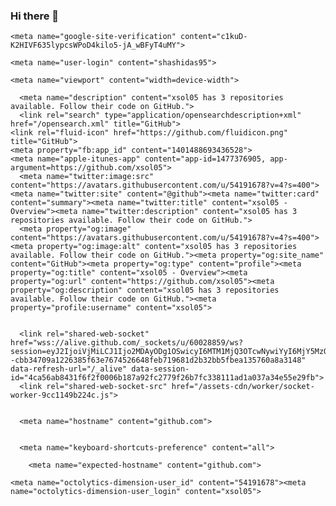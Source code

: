 ### Hi there 👋

<!--
**shashidas95/shashidas95** is a ✨ _special_ ✨ repository because its `README.md` (this file) appears on your GitHub profile.

Here are some ideas to get you started:

- 🔭 I’m currently working on ...
- 🌱 I’m currently learning ...
- 👯 I’m looking to collaborate on ...
- 🤔 I’m looking for help with ...
- 💬 Ask me about ...
- 📫 How to reach me: ...
- 😄 Pronouns: ...
- ⚡ Fun fact: ...
-->
<head><style type="text/css">.turbo-progress-bar {
  position: fixed;
  display: block;
  top: 0;
  left: 0;
  height: 3px;
  background: #0076ff;
  z-index: 2147483647;
  transition:
    width 300ms ease-out,
    opacity 150ms 150ms ease-in;
  transform: translate3d(0, 0, 0);
}
</style>
    <meta charset="utf-8">
  <link rel="dns-prefetch" href="https://github.githubassets.com">
  <link rel="dns-prefetch" href="https://avatars.githubusercontent.com">
  <link rel="dns-prefetch" href="https://github-cloud.s3.amazonaws.com">
  <link rel="dns-prefetch" href="https://user-images.githubusercontent.com/">
  <link rel="preconnect" href="https://github.githubassets.com" crossorigin="">
  <link rel="preconnect" href="https://avatars.githubusercontent.com">

  

  <link crossorigin="anonymous" media="all" rel="stylesheet" href="https://github.githubassets.com/assets/light_v2-80297421f4a6.css"><link crossorigin="anonymous" media="all" rel="stylesheet" href="https://github.githubassets.com/assets/dark_v2-a0c8b33eee96.css"><link data-color-theme="dark_dimmed" crossorigin="anonymous" media="all" rel="stylesheet" data-href="https://github.githubassets.com/assets/dark_dimmed_v2-91b01ba028c9.css"><link data-color-theme="dark_high_contrast" crossorigin="anonymous" media="all" rel="stylesheet" data-href="https://github.githubassets.com/assets/dark_high_contrast_v2-f6bf299224b6.css"><link data-color-theme="dark_colorblind" crossorigin="anonymous" media="all" rel="stylesheet" data-href="https://github.githubassets.com/assets/dark_colorblind_v2-5ba3e033c94c.css"><link data-color-theme="light_colorblind" crossorigin="anonymous" media="all" rel="stylesheet" data-href="https://github.githubassets.com/assets/light_colorblind_v2-7829334952bc.css"><link data-color-theme="light_high_contrast" crossorigin="anonymous" media="all" rel="stylesheet" data-href="https://github.githubassets.com/assets/light_high_contrast_v2-8a8b0a261830.css"><link data-color-theme="light_tritanopia" crossorigin="anonymous" media="all" rel="stylesheet" data-href="https://github.githubassets.com/assets/light_tritanopia_v2-9243bf357cee.css"><link data-color-theme="dark_tritanopia" crossorigin="anonymous" media="all" rel="stylesheet" data-href="https://github.githubassets.com/assets/dark_tritanopia_v2-0639af5a2e4b.css">
    <link crossorigin="anonymous" media="all" rel="stylesheet" href="https://github.githubassets.com/assets/primer-primitives-0b5bee5c70e9.css">
    <link crossorigin="anonymous" media="all" rel="stylesheet" href="https://github.githubassets.com/assets/primer-44fa1513ddd0.css">
    <link crossorigin="anonymous" media="all" rel="stylesheet" href="https://github.githubassets.com/assets/global-7a5e80eb7443.css">
    <link crossorigin="anonymous" media="all" rel="stylesheet" href="https://github.githubassets.com/assets/github-07f750db5d7c.css">
  <link crossorigin="anonymous" media="all" rel="stylesheet" href="https://github.githubassets.com/assets/profile-7060b040e181.css">
<link crossorigin="anonymous" media="all" rel="stylesheet" href="https://github.githubassets.com/assets/insights-3d1a28b3f7da.css">

  


  <script type="application/json" id="client-env">{"locale":"en","featureFlags":["code_vulnerability_scanning","copilot_conversational_ux_history_refs","copilot_smell_icebreaker_ux","copilot_implicit_context","failbot_handle_non_errors","geojson_azure_maps","image_metric_tracking","marketing_forms_api_integration_contact_request","marketing_pages_search_explore_provider","repository_suggester_elastic_search","turbo_experiment_risky","sample_network_conn_type","no_character_key_shortcuts_in_inputs","react_start_transition_for_navigations","custom_inp","remove_child_patch"]}</script>
<script crossorigin="anonymous" defer="defer" type="application/javascript" src="https://github.githubassets.com/assets/wp-runtime-aa20355e455a.js"></script>
<script crossorigin="anonymous" defer="defer" type="application/javascript" src="https://github.githubassets.com/assets/vendors-node_modules_dompurify_dist_purify_js-6890e890956f.js"></script>
<script crossorigin="anonymous" defer="defer" type="application/javascript" src="https://github.githubassets.com/assets/vendors-node_modules_oddbird_popover-polyfill_dist_popover_js-7bd350d761f4.js"></script>
<script crossorigin="anonymous" defer="defer" type="application/javascript" src="https://github.githubassets.com/assets/vendors-node_modules_smoothscroll-polyfill_dist_smoothscroll_js-node_modules_stacktrace-parse-a448e4-bb5415637fe0.js"></script>
<script crossorigin="anonymous" defer="defer" type="application/javascript" src="https://github.githubassets.com/assets/environment-69a406071332.js"></script>
<script crossorigin="anonymous" defer="defer" type="application/javascript" src="https://github.githubassets.com/assets/vendors-node_modules_github_selector-observer_dist_index_esm_js-9f960d9b217c.js"></script>
<script crossorigin="anonymous" defer="defer" type="application/javascript" src="https://github.githubassets.com/assets/vendors-node_modules_primer_behaviors_dist_esm_focus-zone_js-086f7a27bac0.js"></script>
<script crossorigin="anonymous" defer="defer" type="application/javascript" src="https://github.githubassets.com/assets/vendors-node_modules_github_relative-time-element_dist_index_js-c76945c5961a.js"></script>
<script crossorigin="anonymous" defer="defer" type="application/javascript" src="https://github.githubassets.com/assets/vendors-node_modules_github_combobox-nav_dist_index_js-node_modules_github_markdown-toolbar-e-820fc0-bc8f02b96749.js"></script>
<script crossorigin="anonymous" defer="defer" type="application/javascript" src="https://github.githubassets.com/assets/vendors-node_modules_github_auto-complete-element_dist_index_js-node_modules_github_catalyst_-392fe4-eed5a942c35c.js"></script>
<script crossorigin="anonymous" defer="defer" type="application/javascript" src="https://github.githubassets.com/assets/vendors-node_modules_github_text-expander-element_dist_index_js-8a621df59e80.js"></script>
<script crossorigin="anonymous" defer="defer" type="application/javascript" src="https://github.githubassets.com/assets/vendors-node_modules_github_filter-input-element_dist_index_js-node_modules_github_remote-inp-b7d8f4-7dc906febe69.js"></script>
<script crossorigin="anonymous" defer="defer" type="application/javascript" src="https://github.githubassets.com/assets/vendors-node_modules_delegated-events_dist_index_js-node_modules_stacktrace-parser_dist_stack-8585c6-7dc8343022ba.js"></script>
<script crossorigin="anonymous" defer="defer" type="application/javascript" src="https://github.githubassets.com/assets/vendors-node_modules_github_file-attachment-element_dist_index_js-node_modules_primer_view-co-3959a9-134c7fee9431.js"></script>
<script crossorigin="anonymous" defer="defer" type="application/javascript" src="https://github.githubassets.com/assets/github-elements-14a1f6104f4b.js"></script>
<script crossorigin="anonymous" defer="defer" type="application/javascript" src="https://github.githubassets.com/assets/element-registry-bc0cdffd46db.js"></script>
<script crossorigin="anonymous" defer="defer" type="application/javascript" src="https://github.githubassets.com/assets/vendors-node_modules_github_mini-throttle_dist_index_js-node_modules_stacktrace-parser_dist_s-1acb1c-a745699a1cfa.js"></script>
<script crossorigin="anonymous" defer="defer" type="application/javascript" src="https://github.githubassets.com/assets/vendors-node_modules_lit-html_lit-html_js-5b376145beff.js"></script>
<script crossorigin="anonymous" defer="defer" type="application/javascript" src="https://github.githubassets.com/assets/vendors-node_modules_morphdom_dist_morphdom-esm_js-node_modules_github_memoize_dist_esm_index_js-05801f7ca718.js"></script>
<script crossorigin="anonymous" defer="defer" type="application/javascript" src="https://github.githubassets.com/assets/vendors-node_modules_github_turbo_dist_turbo_es2017-esm_js-c91f4ad18b62.js"></script>
<script crossorigin="anonymous" defer="defer" type="application/javascript" src="https://github.githubassets.com/assets/vendors-node_modules_github_remote-form_dist_index_js-node_modules_delegated-events_dist_inde-893f9f-8413f2cd68c5.js"></script>
<script crossorigin="anonymous" defer="defer" type="application/javascript" src="https://github.githubassets.com/assets/vendors-node_modules_scroll-anchoring_dist_scroll-anchoring_esm_js-node_modules_github_hotkey-1a1d91-49c03ceb2f0c.js"></script>
<script crossorigin="anonymous" defer="defer" type="application/javascript" src="https://github.githubassets.com/assets/vendors-node_modules_color-convert_index_js-72c9fbde5ad4.js"></script>
<script crossorigin="anonymous" defer="defer" type="application/javascript" src="https://github.githubassets.com/assets/vendors-node_modules_primer_behaviors_dist_esm_dimensions_js-node_modules_github_jtml_lib_index_js-95b84ee6bc34.js"></script>
<script crossorigin="anonymous" defer="defer" type="application/javascript" src="https://github.githubassets.com/assets/vendors-node_modules_github_quote-selection_dist_index_js-node_modules_github_session-resume_-84957b-7b4e472db160.js"></script>
<script crossorigin="anonymous" defer="defer" type="application/javascript" src="https://github.githubassets.com/assets/ui_packages_jtml-shimmed_jtml-shimmed_ts-ui_packages_safe-storage_safe-storage_ts-19f49df05d21.js"></script>
<script crossorigin="anonymous" defer="defer" type="application/javascript" src="https://github.githubassets.com/assets/app_assets_modules_github_updatable-content_ts-ui_packages_hydro-analytics_hydro-analytics_ts-82813f-fb8253d1c2f5.js"></script>
<script crossorigin="anonymous" defer="defer" type="application/javascript" src="https://github.githubassets.com/assets/app_assets_modules_github_behaviors_task-list_ts-app_assets_modules_github_onfocus_ts-app_ass-421cec-9de4213015af.js"></script>
<script crossorigin="anonymous" defer="defer" type="application/javascript" src="https://github.githubassets.com/assets/app_assets_modules_github_sticky-scroll-into-view_ts-94209c43e6af.js"></script>
<script crossorigin="anonymous" defer="defer" type="application/javascript" src="https://github.githubassets.com/assets/app_assets_modules_github_behaviors_ajax-error_ts-app_assets_modules_github_behaviors_include-2e2258-05fd80a7ea89.js"></script>
<script crossorigin="anonymous" defer="defer" type="application/javascript" src="https://github.githubassets.com/assets/app_assets_modules_github_behaviors_commenting_edit_ts-app_assets_modules_github_behaviors_ht-83c235-9285faa0e011.js"></script>
<script crossorigin="anonymous" defer="defer" type="application/javascript" src="https://github.githubassets.com/assets/behaviors-d5ede9be994f.js"></script>
<script crossorigin="anonymous" defer="defer" type="application/javascript" src="https://github.githubassets.com/assets/vendors-node_modules_delegated-events_dist_index_js-node_modules_github_catalyst_lib_index_js-06ff531-2ea61fcc9a71.js"></script>
<script crossorigin="anonymous" defer="defer" type="application/javascript" src="https://github.githubassets.com/assets/notifications-global-6d6db5144cc3.js"></script>
<script crossorigin="anonymous" defer="defer" type="application/javascript" src="https://github.githubassets.com/assets/vendors-node_modules_github_remote-form_dist_index_js-node_modules_primer_behaviors_dist_esm_-7fa5af-c48646165c3c.js"></script>
<script crossorigin="anonymous" defer="defer" type="application/javascript" src="https://github.githubassets.com/assets/app_assets_modules_github_profile_pinned-item-reordering_ts-ui_packages_fetch-utils_fetch-uti-198397-af43f7d9c95e.js"></script>
<script crossorigin="anonymous" defer="defer" type="application/javascript" src="https://github.githubassets.com/assets/profile-3af230592238.js"></script>
  

  <title>xsol05 (Magdeline Huang)</title>



  <meta name="route-pattern" content="/:user_id(.:format)" data-turbo-transient="">
  <meta name="route-controller" content="profiles" data-turbo-transient="">
  <meta name="route-action" content="show" data-turbo-transient="">

    
  <meta name="current-catalog-service-hash" content="4a1c50a83cf6cc4b55b6b9c53e553e3f847c876b87fb333f71f5d05db8f1a7db">


  <meta name="request-id" content="C74D:248583:40C107:464D3E:6618A459" data-turbo-transient="true"><meta name="html-safe-nonce" content="0a6b277c021f8c68d95a6f260d7c3f521853fee2334f33bc2bcb7f1991dc6ce5" data-turbo-transient="true"><meta name="visitor-payload" content="eyJyZWZlcnJlciI6Imh0dHBzOi8vd3d3LnlvdXR1YmUuY29tLyIsInJlcXVlc3RfaWQiOiJDNzREOjI0ODU4Mzo0MEMxMDc6NDY0RDNFOjY2MThBNDU5IiwidmlzaXRvcl9pZCI6IjY3NTMxMTA0OTE0NjEyNzg1NTgiLCJyZWdpb25fZWRnZSI6InNvdXRoZWFzdGFzaWEiLCJyZWdpb25fcmVuZGVyIjoiaWFkIn0=" data-turbo-transient="true"><meta name="visitor-hmac" content="a8d5b50c1dceec43a1cdf18aa0995316be99f2f2a12154094d5e83fc56d33063" data-turbo-transient="true">




  <meta name="github-keyboard-shortcuts" content="copilot" data-turbo-transient="true">
  

  <meta name="selected-link" value="overview" data-turbo-transient="">
  <link rel="assets" href="https://github.githubassets.com/">

    <meta name="google-site-verification" content="c1kuD-K2HIVF635lypcsWPoD4kilo5-jA_wBFyT4uMY">
  <meta name="google-site-verification" content="KT5gs8h0wvaagLKAVWq8bbeNwnZZK1r1XQysX3xurLU">
  <meta name="google-site-verification" content="ZzhVyEFwb7w3e0-uOTltm8Jsck2F5StVihD0exw2fsA">
  <meta name="google-site-verification" content="GXs5KoUUkNCoaAZn7wPN-t01Pywp9M3sEjnt_3_ZWPc">
  <meta name="google-site-verification" content="Apib7-x98H0j5cPqHWwSMm6dNU4GmODRoqxLiDzdx9I">

<meta name="octolytics-url" content="https://collector.github.com/github/collect"><meta name="octolytics-actor-id" content="60028859"><meta name="octolytics-actor-login" content="shashidas95"><meta name="octolytics-actor-hash" content="508418bb136d69dbf154362e987d1c86c78ff07af59a3dba6d2d506e213131d3">

  <meta name="analytics-location" content="/<user-name>" data-turbo-transient="true">

  





    <meta name="user-login" content="shashidas95">

  <link rel="sudo-modal" href="/sessions/sudo_modal">

    <meta name="viewport" content="width=device-width">
    
      <meta name="description" content="xsol05 has 3 repositories available. Follow their code on GitHub.">
      <link rel="search" type="application/opensearchdescription+xml" href="/opensearch.xml" title="GitHub">
    <link rel="fluid-icon" href="https://github.com/fluidicon.png" title="GitHub">
    <meta property="fb:app_id" content="1401488693436528">
    <meta name="apple-itunes-app" content="app-id=1477376905, app-argument=https://github.com/xsol05">
      <meta name="twitter:image:src" content="https://avatars.githubusercontent.com/u/54191678?v=4?s=400"><meta name="twitter:site" content="@github"><meta name="twitter:card" content="summary"><meta name="twitter:title" content="xsol05 - Overview"><meta name="twitter:description" content="xsol05 has 3 repositories available. Follow their code on GitHub.">
      <meta property="og:image" content="https://avatars.githubusercontent.com/u/54191678?v=4?s=400"><meta property="og:image:alt" content="xsol05 has 3 repositories available. Follow their code on GitHub."><meta property="og:site_name" content="GitHub"><meta property="og:type" content="profile"><meta property="og:title" content="xsol05 - Overview"><meta property="og:url" content="https://github.com/xsol05"><meta property="og:description" content="xsol05 has 3 repositories available. Follow their code on GitHub."><meta property="profile:username" content="xsol05">
      

      <link rel="shared-web-socket" href="wss://alive.github.com/_sockets/u/60028859/ws?session=eyJ2IjoiVjMiLCJ1Ijo2MDAyODg1OSwicyI6MTM1MjQ3OTcwNywiYyI6MjY5MzQ0MTkwLCJ0IjoxNzEyODkwOTY5fQ==--cbb34709a1226385f63e7674526648feb719681d2b32bb5fbea135760a8a3148" data-refresh-url="/_alive" data-session-id="4ca56ab8431f6f2f0006b187a92fc2779f26b7fc338111ad1a037a34e55e29fb">
      <link rel="shared-web-socket-src" href="/assets-cdn/worker/socket-worker-9cc1149b224c.js">


      <meta name="hostname" content="github.com">


      <meta name="keyboard-shortcuts-preference" content="all">

        <meta name="expected-hostname" content="github.com">


  <meta http-equiv="x-pjax-version" content="8d26a49cc914d6926bbb75db47d7de905177f7ee0457d28d6f319c9f25b4d0c6" data-turbo-track="reload">
  <meta http-equiv="x-pjax-csp-version" content="f226bf37af9c33162063db3eb018fed7f088f86d0a20ca54c013fda96c7f2e05" data-turbo-track="reload">
  <meta http-equiv="x-pjax-css-version" content="a7dca2c74324ba5eb1dfd20064b6873d31ef8a5cb55b7033a584b345d7ca8c16" data-turbo-track="reload">
  <meta http-equiv="x-pjax-js-version" content="1313feba78348bbbd54cf3a8b0f5e79de6a958bd50d89389e5dfb54550cc43a2" data-turbo-track="reload">

  <meta name="turbo-cache-control" content="no-preview" data-turbo-transient="">

    <meta name="octolytics-dimension-user_id" content="54191678"><meta name="octolytics-dimension-user_login" content="xsol05">


  <meta name="turbo-body-classes" content="logged-in env-production page-responsive page-profile">


  <meta name="browser-stats-url" content="https://api.github.com/_private/browser/stats">

  <meta name="browser-errors-url" content="https://api.github.com/_private/browser/errors">

  <link rel="mask-icon" href="https://github.githubassets.com/assets/pinned-octocat-093da3e6fa40.svg" color="#000000">
  <link rel="alternate icon" class="js-site-favicon" type="image/png" href="https://github.githubassets.com/favicons/favicon.png">
  <link rel="icon" class="js-site-favicon" type="image/svg+xml" href="https://github.githubassets.com/favicons/favicon.svg">

<meta name="theme-color" content="#1e2327">
<meta name="color-scheme" content="light dark">


  <link rel="manifest" href="/manifest.json" crossorigin="use-credentials">

  <style id="ms-consent-banner-main-styles">.w8hcgFksdo30C8w-bygqu{color:#000}.ydkKdaztSS0AeHWIeIHsQ a{color:#0067B8}.erL690_8JwUW-R4bJRcfl{background-color:#EBEBEB;border:none;color:#000}.erL690_8JwUW-R4bJRcfl:enabled:hover{color:#000;background-color:#DBDBDB;box-shadow:0px 4px 10px rgba(0,0,0,0.25);border:none}.erL690_8JwUW-R4bJRcfl:enabled:focus{background-color:#DBDBDB;box-shadow:0px 4px 10px rgba(0,0,0,0.25);border:2px solid #000}.erL690_8JwUW-R4bJRcfl:disabled{opacity:1;color:rgba(0,0,0,0.2);background-color:rgba(0,0,0,0.2);border:none}._1zNQOqxpBFSokeCLGi_hGr{border:none;background-color:#0067B8;color:#fff}._1zNQOqxpBFSokeCLGi_hGr:enabled:hover{color:#fff;background-color:#0067B8;box-shadow:0px 4px 10px rgba(0,0,0,0.25);border:none}._1zNQOqxpBFSokeCLGi_hGr:enabled:focus{background-color:#0067B8;box-shadow:0px 4px 10px rgba(0,0,0,0.25);border:2px solid #000}._1zNQOqxpBFSokeCLGi_hGr:disabled{opacity:1;color:rgba(0,0,0,0.2);background-color:rgba(0,120,215,0.2);border:none}._23tra1HsiiP6cT-Cka-ycB{position:relative;display:flex;z-index:9999;width:100%;background-color:#F2F2F2;justify-content:space-between;text-align:left}div[dir="rtl"]._23tra1HsiiP6cT-Cka-ycB{text-align:right}._1Upc2NjY8AlDn177YoVj0y{margin:0;padding-left:5%;padding-top:8px;padding-bottom:8px}div[dir="rtl"] ._1Upc2NjY8AlDn177YoVj0y{margin:0;padding:8px 5% 8px 0;float:none}._23tra1HsiiP6cT-Cka-ycB svg{fill:none;max-width:none;max-height:none}._1V_hlU-7jdtPiooHMu89BB{display:table-cell;padding:12px;width:24px;height:24px;font-family:Segoe UI, SegoeUI, Arial, sans-serif;font-style:normal;font-weight:normal;font-size:24px;line-height:0}.f6QKJD7fhSbnJLarTL-W-{display:table-cell;vertical-align:middle;padding:0;font-family:Segoe UI, SegoeUI, Arial, sans-serif;font-style:normal;font-weight:normal;font-size:13px;line-height:16px}.f6QKJD7fhSbnJLarTL-W- a{text-decoration:underline}._2j0fmugLb1FgYz6KPuB91w{display:inline-block;margin-left:5%;margin-right:5%;min-width:40%;min-width:calc((150px + 3 * 4px) * 2 + 150px);min-width:-webkit-fit-content;min-width:-moz-fit-content;min-width:fit-content;align-self:center;position:relative}._1XuCi2WhiqeWRUVp3pnFG3{margin:4px;padding:5px;min-width:150px;min-height:36px;vertical-align:top;cursor:pointer;font-family:Segoe UI, SegoeUI, Arial, sans-serif;font-style:normal;font-weight:normal;font-size:15px;line-height:20px;text-align:center}._1XuCi2WhiqeWRUVp3pnFG3:focus{box-sizing:border-box}._1XuCi2WhiqeWRUVp3pnFG3:disabled{cursor:not-allowed}._2bvsb3ubApyZ0UGoQA9O9T{display:block;position:fixed;z-index:10000;top:0;left:0;width:100%;height:100%;background-color:rgba(255,255,255,0.6);overflow:auto;text-align:left}div[dir="rtl"]._2bvsb3ubApyZ0UGoQA9O9T{text-align:right}div[dir="rtl"] ._2bvsb3ubApyZ0UGoQA9O9T{left:auto;right:0}.AFsJE948muYyzCMktdzuk{position:relative;top:8%;margin-bottom:40px;margin-left:auto;margin-right:auto;box-sizing:border-box;width:640px;background-color:#fff;border:1px solid #0067B8}._3kWyBRbW_dgnMiEyx06Fu4{float:right;z-index:1;margin:2px;padding:12px;border:none;cursor:pointer;font-family:Segoe UI, SegoeUI, Arial, sans-serif;font-style:normal;font-weight:normal;font-size:13px;line-height:13px;display:flex;align-items:center;text-align:center;color:#666;background-color:#fff}div[dir="rtl"] ._3kWyBRbW_dgnMiEyx06Fu4{margin:2px;padding:12px;float:left}.uCYvKvHXrhjNgflv1VqdD{position:static;margin-top:36px;margin-left:36px;margin-right:36px}._17pX1m9O_W--iZbDt3Ta5r{margin-top:0;margin-bottom:12px;font-family:Segoe UI, SegoeUI, Arial, sans-serif;font-style:normal;font-weight:600;font-size:20px;line-height:24px;text-transform:none}._1kBkHQ1V1wu3kl-YcLgUr6{height:446px;overflow:auto}._20_nXDf6uFs9Q6wxRXG-I-{margin-top:0;font-family:Segoe UI, SegoeUI, Arial, sans-serif;font-style:normal;font-weight:normal;font-size:15px;line-height:20px}._20_nXDf6uFs9Q6wxRXG-I- a{text-decoration:underline}dl._2a0NH_GDQEQe5Ynfo7suVH{margin-top:36px;margin-bottom:0;padding:0;list-style:none;text-transform:none}dt._3j_LCPv7fyXv3A8FIXVwZ4{margin-top:20px;float:none;font-family:Segoe UI, SegoeUI, Arial, sans-serif;font-style:normal;font-weight:600;font-size:18px;line-height:24px;list-style:none}.k-vxTGFbdq1aOZB2HHpjh{margin:0;padding:0;border:none}._2Bucyy75c_ogoU1g-liB5R{margin:0;padding:0;border-bottom:none;font-family:Segoe UI, SegoeUI, Arial, sans-serif;font-style:normal;font-weight:600;font-size:18px;line-height:24px;text-transform:none}._63gwfzV8dclrsl2cfd90r{display:inline-block;margin-top:0;margin-bottom:13px;font-family:Segoe UI, SegoeUI, Arial, sans-serif;font-style:normal;font-weight:normal;font-size:15px;line-height:20px}._1l8wM_4mRYGz3Iu7l3BZR7{display:block}._2UE03QS02aZGkslegN_F-i{display:inline-block;position:relative;left:5px;margin-bottom:13px;margin-right:34px;padding:3px}div[dir="rtl"] ._2UE03QS02aZGkslegN_F-i{margin:0 0 13px 34px;padding:3px;float:none}div[dir="rtl"] ._2UE03QS02aZGkslegN_F-i{left:auto;right:5px}._23tra1HsiiP6cT-Cka-ycB *::before,._2bvsb3ubApyZ0UGoQA9O9T *::before,._23tra1HsiiP6cT-Cka-ycB *::after,._2bvsb3ubApyZ0UGoQA9O9T *::after{box-sizing:inherit}._1HSFn0HzGo6w4ADApV8-c4{outline:2px solid rgba(0,0,0,0.8)}input[type="radio"]._1dp8Vp5m3HwAqGx8qBmFV2{display:inline-block;position:relative;margin-top:0;margin-left:0;margin-right:0;height:0;width:0;border-radius:0;cursor:pointer;outline:none;box-sizing:border-box;-webkit-appearance:none;-moz-appearance:none;appearance:none}input[type="radio"]._1dp8Vp5m3HwAqGx8qBmFV2+label::before{display:block;position:absolute;top:5px;left:3px;height:19px;width:19px;content:"";border-radius:50%;border:1px solid #000;background-color:#fff}div[dir="rtl"] input[type="radio"]._1dp8Vp5m3HwAqGx8qBmFV2+label::before{left:auto;right:3px}input[type="radio"]._1dp8Vp5m3HwAqGx8qBmFV2:not(:disabled)+label:hover::before{border:1px solid #0067B8}input[type="radio"]._1dp8Vp5m3HwAqGx8qBmFV2:not(:disabled)+label:hover::after{display:block;position:absolute;top:10px;left:8px;height:9px;width:9px;content:"";border-radius:50%;background-color:rgba(0,0,0,0.8)}div[dir="rtl"] input[type="radio"]._1dp8Vp5m3HwAqGx8qBmFV2:not(:disabled)+label:hover::after{left:auto;right:8px}input[type="radio"]._1dp8Vp5m3HwAqGx8qBmFV2:not(:disabled)+label:focus::before{border:1px solid #0067B8}input[type="radio"]._1dp8Vp5m3HwAqGx8qBmFV2:not(:disabled)+label:focus::after{display:block;position:absolute;top:10px;left:8px;height:9px;width:9px;content:"";border-radius:50%;background-color:#000}div[dir="rtl"] input[type="radio"]._1dp8Vp5m3HwAqGx8qBmFV2:not(:disabled)+label:focus::after{left:auto;right:8px}input[type="radio"]._1dp8Vp5m3HwAqGx8qBmFV2:checked+label::after{display:block;position:absolute;top:10px;left:8px;height:9px;width:9px;content:"";border-radius:50%;background-color:#000}div[dir="rtl"] input[type="radio"]._1dp8Vp5m3HwAqGx8qBmFV2:checked+label::after{left:auto;right:8px}input[type="radio"]._1dp8Vp5m3HwAqGx8qBmFV2:disabled+label{cursor:not-allowed}input[type="radio"]._1dp8Vp5m3HwAqGx8qBmFV2:disabled+label::before{border:1px solid rgba(0,0,0,0.2);background-color:rgba(0,0,0,0.2)}._3RJzeL3l9Rl_lAQEm6VwdX{display:block;position:static;float:right;margin-top:0;margin-bottom:0;margin-left:19px;margin-right:0;padding-top:0;padding-bottom:0;padding-left:8px;padding-right:0;width:80%;width:calc(100% - 19px);font-family:Segoe UI, SegoeUI, Arial, sans-serif;font-style:normal;font-weight:normal;font-size:15px;line-height:20px;text-transform:none;cursor:pointer;box-sizing:border-box}div[dir="rtl"] ._3RJzeL3l9Rl_lAQEm6VwdX{margin:0 19px 0 0;padding:0 8px 0 0;float:left}.nohp3sIG12ZBhzcMnPala{margin-top:20px;margin-bottom:48px}._2uhaEsmeotZ3P-M0AXo2kF{padding:0;width:278px;height:36px;cursor:pointer;font-family:Segoe UI, SegoeUI, Arial, sans-serif;font-style:normal;font-weight:normal;font-size:15px;line-height:20px;text-align:center}._2uhaEsmeotZ3P-M0AXo2kF:focus{box-sizing:border-box}._2uhaEsmeotZ3P-M0AXo2kF:disabled{cursor:not-allowed}._3tOu1FJ59c_xz_PmI1lKV5{float:right;padding:0;width:278px;height:36px;cursor:pointer;font-family:Segoe UI, SegoeUI, Arial, sans-serif;font-style:normal;font-weight:normal;font-size:15px;line-height:20px;text-align:center}._3tOu1FJ59c_xz_PmI1lKV5:focus{box-sizing:border-box}._3tOu1FJ59c_xz_PmI1lKV5:disabled{cursor:not-allowed}div[dir="rtl"] ._3tOu1FJ59c_xz_PmI1lKV5{margin:0;padding:0;float:left}@media only screen and (max-width: 768px){._2j0fmugLb1FgYz6KPuB91w,._1Upc2NjY8AlDn177YoVj0y{padding-top:8px;padding-bottom:12px;padding-left:3.75%;padding-right:3.75%;margin:0;width:92.5%}._23tra1HsiiP6cT-Cka-ycB{display:block}._1XuCi2WhiqeWRUVp3pnFG3{margin-bottom:8px;margin-left:0;margin-right:0;width:100%}._2bvsb3ubApyZ0UGoQA9O9T{overflow:hidden}.AFsJE948muYyzCMktdzuk{top:1.8%;width:93.33%;height:96.4%;overflow:hidden}.uCYvKvHXrhjNgflv1VqdD{margin-top:24px;margin-left:24px;margin-right:24px;height:100%}._1kBkHQ1V1wu3kl-YcLgUr6{height:62%;height:calc(100% - 188px);min-height:50%}._2uhaEsmeotZ3P-M0AXo2kF{width:100%}._3tOu1FJ59c_xz_PmI1lKV5{margin-bottom:12px;margin-left:0;width:100%}div[dir="rtl"] ._3tOu1FJ59c_xz_PmI1lKV5{margin:0 0 12px 0;padding:0;float:none}}@media only screen and (max-width: 768px) and (orientation: landscape), only screen and (max-height: 260px), only screen and (max-width: 340px){.AFsJE948muYyzCMktdzuk{overflow:auto}}@media only screen and (max-height: 260px), only screen and (max-width: 340px){._1XuCi2WhiqeWRUVp3pnFG3{min-width:0}._3kWyBRbW_dgnMiEyx06Fu4{padding:3%}.uCYvKvHXrhjNgflv1VqdD{margin-top:3%;margin-left:3%;margin-right:3%}._17pX1m9O_W--iZbDt3Ta5r{margin-bottom:3%}._1kBkHQ1V1wu3kl-YcLgUr6{height:calc(79% - 64px)}.nohp3sIG12ZBhzcMnPala{margin-top:5%;margin-bottom:10%}._3tOu1FJ59c_xz_PmI1lKV5{margin-bottom:3%}div[dir="rtl"] ._3tOu1FJ59c_xz_PmI1lKV5{margin:0 0 3% 0;padding:0;float:none}}
</style><style type="text/css" id="ms-consent-banner-theme-styles">._23tra1HsiiP6cT-Cka-ycB {
            background-color: #24292f !important;
        }.w8hcgFksdo30C8w-bygqu {
            color: #ffffff !important;
        }.ydkKdaztSS0AeHWIeIHsQ a {
            color: #d8b9ff !important;
        }._2bvsb3ubApyZ0UGoQA9O9T {
            background-color: rgba(23, 23, 23, 0.8) !important;
        }.AFsJE948muYyzCMktdzuk {
            background-color: #24292f !important;
            border: 1px solid #d8b9ff !important;
        }._3kWyBRbW_dgnMiEyx06Fu4 {
            color: #d8b9ff !important;
            background-color: #24292f !important;
        }._1zNQOqxpBFSokeCLGi_hGr {
            border: 1px solid #ffffff !important;
            background-color: #ffffff !important;
            color: #1f2328 !important;
        }._1zNQOqxpBFSokeCLGi_hGr:enabled:hover {
            color: #1f2328 !important;
            background-color: #d8b9ff !important;
            box-shadow: none !important;
            border: 1px solid transparent !important;
        }._1zNQOqxpBFSokeCLGi_hGr:enabled:focus {
            background-color: #d8b9ff !important;
            box-shadow: none !important;
            border: 2px solid #ffffff !important;
        }._1zNQOqxpBFSokeCLGi_hGr:disabled {
            opacity: 0.5 !important;
            color: #1f2328 !important;
            background-color: #ffffff !important;
            border: 1px solid transparent !important;
        }.erL690_8JwUW-R4bJRcfl {
            border: 1px solid #eaeef2 !important;
            background-color: #32383f !important;
            color: #ffffff !important;
        }.erL690_8JwUW-R4bJRcfl:enabled:hover {
            color: #ffffff !important;
            background-color: #24292f !important;
            box-shadow: none !important;
            border: 1px solid #ffffff !important;
        }.erL690_8JwUW-R4bJRcfl:enabled:focus {
            background-color: #24292f !important;
            box-shadow: none !important;
            border: 2px solid #6e7781 !important;
        }.erL690_8JwUW-R4bJRcfl:disabled {
            opacity: 0.5 !important;
            color: #ffffff !important;
            background-color: #424a53 !important;
            border: 1px solid #6e7781 !important;
        }input[type="radio"]._1dp8Vp5m3HwAqGx8qBmFV2 + label::before {
            border: 1px solid #d8b9ff !important;
            background-color: #24292f !important;
        }._1HSFn0HzGo6w4ADApV8-c4 {
            outline: 2px solid #ffffff !important;
        }input[type="radio"]._1dp8Vp5m3HwAqGx8qBmFV2:checked + label::after {
            background-color: #d8b9ff !important;
        }input[type="radio"]._1dp8Vp5m3HwAqGx8qBmFV2 + label:hover::before {
            border: 1px solid #ffffff !important;
        }input[type="radio"]._1dp8Vp5m3HwAqGx8qBmFV2 + label:hover::after {
            background-color: #ffffff !important;
        }input[type="radio"]._1dp8Vp5m3HwAqGx8qBmFV2 + label:focus::before {
            border: 1px solid #ffffff !important;
        }input[type="radio"]._1dp8Vp5m3HwAqGx8qBmFV2 + label:focus::after {
            background-color: #d8b9ff !important;
        }input[type="radio"]._1dp8Vp5m3HwAqGx8qBmFV2:disabled + label::before {
            border: 1px solid rgba(227, 227, 227, 0.2) !important;
            background-color: rgba(227, 227, 227, 0.2) !important;
        }</style></head>
